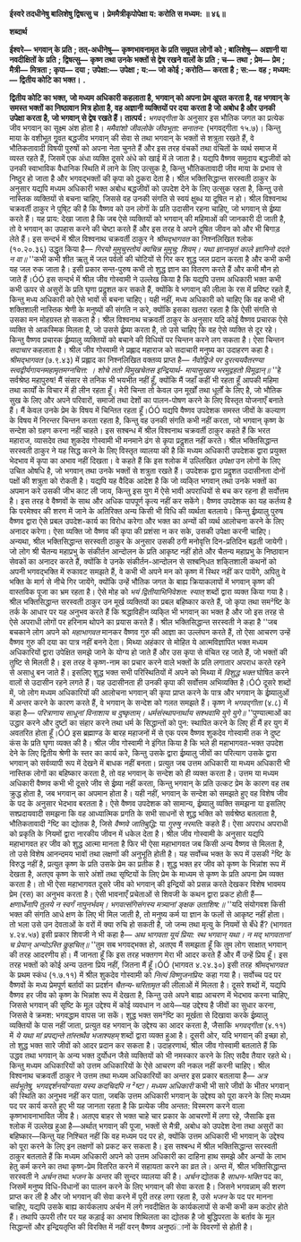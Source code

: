 **ईस्वरे तदधीनेषु बालिशेषु द्विषत्सु च ।** **प्रेममैत्रीकृपोपेक्षा य: करोति स मध्यम: ॥ ४६॥** 

**शब्दार्थ** 

**ईश्वरे—** **भगवान् के प्रति** **; तत्-अधीनेषु—** **कृष्णभावनामृत के प्रति समॢपत लोगों को** **; बालिशेषु—** **अज्ञानी या नवदीक्षितों के** **प्रति** **; द्विषत्सु—** **कृष्ण तथा उनके भक्तों से द्वेष रखने वालों के प्रति** **; च—** **तथा** **; प्रेम—** **प्रेम** **; मैत्री—** **मित्रता** **; कृपा—** **दया** **;** **उपेक्षा:—** **उपेक्षा** **; य:—** **जो कोई** **; करोति—** **करता है** **; स:—** **वह** **; मध्यम:—** **द्वितीय कोटि का भक्त।** **.** 

**द्वितीय कोटि का भक्त, जो मध्यम अधिकारी कहलाता है, भगवान् को अपना प्रेम अॢपत** **करता है, वह भगवान् के समस्त भक्तों का निष्ठावान मित्र होता है, वह अज्ञानी व्यक्तियों पर दया** **करता है जो अबोध है और उनकी उपेक्षा करता है, जो भगवान् से द्वेष रखते हैं।** **तात्पर्य :** *भगवद्गीता* के अनुसार इस भौतिक जगत का प्रत्येक जीव भगवान् का सूक्ष्म अंश होता है। *ममैवांशो जीवलोके जीवभूता: सनातन:* (भगवद्गीता १५.७)। किन्तु माया के वशीभूत गॢवत बद्धजीव भगवान् की सेवा से तथा भगवान् के भक्तों से शत्रुता रखते हैं, वे भौतिकतावादी विषयी पुरुषों को अपना नेता चुनते हैं और इस तरह वंचकों तथा वंचितों के व्यर्थ समाज में व्यस्त रहते हैं, जिसमें एक अंधा व्यक्ति दूसरे अंधे को खाई में ले जाता है। यद्यपि वैष्णव समुदाय बद्धजीवों को उनकी स्वाभाविक वैधानिक स्थिति में लाने के लिए उत्सुक है, किन्तु भौतिकतावादी जीव माया के प्रभाव से निष्ठुर हो जाता है और भगवद्भक्तों की कृपा को ठुकरा देता है। श्रील भक्तिसिद्धान्त सरस्वती ठाकुर के अनुसार यद्यपि मध्यम अधिकारी भक्त अबोध बद्धजीवों को उपदेश देने के लिए उत्सुक रहता है, किन्तु उसे नास्तिक व्यक्तियों से बचना चाहिए, जिससे वह उनकी संगति से स्वयं क्षुब्ध या दूषित न हो। श्रील विश्वनाथ चक्रवर्ती ठाकुर ने पुषि्ट की है कि वैष्णव को उन लोगों के प्रति उदासीन रहना चाहिए, जो भगवान् से ईष्र्या करते हैं। यह प्राय: देखा जाता है कि जब ऐसे व्यक्तियों को भगवान् की महिमाओं की जानकारी दी जाती है, तो वे भगवान् का उपहास करने की चेष्टा करते हैं और इस तरह वे अपने दूषित जीवन को और भी बिगाड़ लेते हैं। इस सन्दर्भ में श्रील विश्वनाथ चक्रवर्ती ठाकुर ने *श्रीमद्भागवत* का निश्नलिखित श्लोक (१०.२०.३६) उद्धृत किया है— *गिरयो मुमुचुस्तोयं क्वचिन्न मुमुचु: शिवम्।* *यथा ज्ञानामृतं काले ज्ञानिनो ददते न वा॥* ''कभी कभी शीत ऋतु में जल पर्वतों की चोटियों से गिर कर शुद्ध जल प्रदान करता है और कभी कभी यह जल रुक जाता है। इसी प्रकार सन्त-पुरुष कभी तो शुद्ध ज्ञान का वितरण करते हैं और कभी मौन हो जाते हैं।ÓÓ इस सन्दर्भ में श्रील जीव गोस्वामी ने उल्लेख किया है कि यद्यपि उत्तम अधिकारी भक्त कभी कभी ऊपर से असुरों के प्रति घृणा प्रदॢशत कर सकते हैं, क्योंकि वे भगवान् की लीला के रस में प्रविष्ट रहते हैं, किन्तु मध्य अधिकारी को ऐसे भावों से बचना चाहिए। यही नहीं, मध्य अधिकारी को चाहिए कि वह कभी भी शक्तिशाली नास्तिक श्रेणी के मनुष्यों की संगति न करे, क्योंकि इसका खतरा रहता है कि ऐसी संगति से उसका मन मोहग्रस्त हो सकता है। श्रील विश्वनाथ चक्रवर्ती ठाकुर के अनुसार यदि कोई वैष्णव प्रचारक ऐसे व्यक्ति से आकस्मिक मिलता है, जो उससे ईष्र्या करता है, तो उसे चाहिए कि वह ऐसे व्यक्ति से दूर रहे। किन्तु वैष्णव प्रचारक ईष्र्यालु व्यक्तियों को बचाने की विधियों पर चिन्तन करने लग सकता है। ऐसा चिन्तन *सदाचार* कहलाता है। श्रील जीव गोस्वामी ने प्रह्लाद महाराज को सदाचारी मनुष्य का उदाहरण कहा है। *श्रीमद्भागवत* (७.९.४३) में प्रह्लाद का निश्नलिखित वक्तव्य प्राप्त है— *नैवोद्विजे पर दुरत्ययवैतरण्या* *स्त्वद्वीर्यगायनमहामृतमग्नचित्त: ।* *शोचे ततो विमुखचेतस इन्द्रियार्थ-* *मायासुखाय भरमुद्वहतो विमूढान्॥* ''हे सर्वश्रेष्ठ महापुरुष! मैं संसार से तनिक भी भयभीत नहीं हूँ, क्योंकि मैं जहाँ कहीं भी रहता हूँ आपकी महिमा तथा कार्यों के विचार में ही लीन रहता हूँ। मेरी चिन्ता तो केवल उन मूर्खों तथा धूर्तों के लिए है, जो भौतिक सुख के लिए और अपने परिवारों, समाजों तथा देशों का पालन-पोषण करने के लिए विस्तृत योजनाएँ बनाते हैं। मैं केवल उनके प्रेम के विषय में चिन्तित रहता हूँ।ÓÓ यद्यपि वैष्णव उपदेशक समस्त जीवों के कल्याण के विषय में निरन्तर चिन्तन करता रहता है, किन्तु वह उनकी संगति कभी नहीं करता, जो भगवान् कृष्ण के सन्देश को ग्रहण करना नहीं चाहते। इस सश्बन्ध में श्रील विश्वनाथ चक्रवर्ती ठाकुर कहते हैं कि भरत महाराज, व्यासदेव तथा शुकदेव गोस्वामी भी मनमाने ढंग से कृपा प्रदॢशत नहीं करते। श्रील भक्तिसिद्धान्त सरस्वती ठाकुर ने यह सिद्ध करने के लिए विस्तृत व्यालया की है कि मध्यम अधिकारी उपदेशक द्वारा प्रयुक्त भेदभाव में कृपा का अभाव नहीं दिखता। वे कहते हैं कि इस श्लोक में उल्लिखित *उपेक्षा* उन लोगों के लिए उचित ओषधि है, जो भगवान् तथा उनके भक्तों से शत्रुता रखते हैं। उपदेशक द्वारा प्रदॢशत उदासीनता दोनों पक्षों की शत्रुता को रोकती है। यद्यपि यह वैदिक आदेश है कि जो व्यकि्त भगवान् तथा उनके भक्तों का अपमान करे उसकी जीभ काट ली जाय, किन्तु इस युग में ऐसे भावी अपराधियों से बच कर रहना ही सर्वोत्तम है। इस तरह वे वैष्णवों के साथ और अधिक पापपूर्ण कृत्य नहीं कर सकेंगे। वैष्णव उपदेशक का यह कर्तव्य है कि परमेश्वर की शरण में जाने के अतिरिक्त अन्य किसी भी विधि की व्यर्थता बतलाये। किन्तु ईष्र्यालु पुरुष वैष्णव द्वारा ऐसे प्रबल उपदेश-कार्य का विरोध करेगा और भक्त का अन्यों की व्यर्थ आलोचना करने के लिए अनादर करेगा। ऐसा व्यक्ति जो वैष्णव की कृपा की प्रशंसा न कर सके, उसकी उपेक्षा करनी चाहिए। अन्यथा, श्रील भक्तिसिद्धान्त सरस्वती ठाकुर के अनुसार उसकी ठगी मनोवृत्ति दिन-प्रतिदिन बढ़ती जायेगी। जो लोग श्री चैतन्य महाप्रभु के संकीर्तन आन्दोलन के प्रति आकृष्ट नहीं होते और चैतन्य महाप्रभु के निष्ठावान सेवकों का अनादर करते हैं, क्योंकि वे उनके संकीर्तन-आन्दोलन से सश्बनि्धत शकि्तशाली कथनों को अपनी भगवद्भक्ति में रुकावट समझते हैं, वे कभी भी अपने मन को कृष्ण में स्थिर नहीं कर पायेंगे, अपितु वे भक्ति के मार्ग से नीचे गिर जायेंगे, क्योंकि उन्हें भौतिक जगत के बाह्य क्रियाकलापों में भगवान् कृष्ण की वास्तविक पूजा का भ्रम रहता है। ऐसे मोह को *भयं* *द्वितीयाभिनिवेशत: स्यात्* शब्दों द्वारा व्यक्त किया गया है। श्रील भक्तिसिद्धान्त सरस्वती ठाकुर उन मूर्ख व्यक्तियों का प्रबल बहिष्कार करते हैं, जो कृपा तथा सम²ष्टि के तर्क के आधार पर यह अनुभव करते हैं कि श्रद्धाविहीन व्यकि्त भी भगवान् का भक्त है और जो इस तरह से ऐसे अपराधी लोगों पर हरिनाम थोपने का प्रयास करते हैं। श्रील भक्तिसिद्धान्त सरस्वती ने कहा है ''जब बचकाने लोग अपने को *महाभागवत* मानकर वैष्णव गुरु की आज्ञा का उल्लंघन करते हैं, तो ऐसा आचरण उन्हें वैष्णव गुरु की दया का पात्र नहीं बनने देता। मिथ्या अहंकार से मोहित ये आत्मविज्ञापित भक्त मध्यम अधिकारियों द्वारा उपेक्षित समझे जाने के योग्य हो जाते हैं और उस कृपा से वंचित रह जाते हैं, जो भक्तों की तुष्टि से मिलती है। इस तरह वे कृष्ण-नाम का प्रचार करने वाले भक्तों के प्रति लगातार अपराध करते रहने से असाधु बन जाते हैं। इसलिए शुद्ध भक्त सभी परिस्थितियों में अपने को मिथ्या में *विशुद्ध भक्त* घोषित करने वालों से उदासीन रहने लगते हैं। यह उदासीनता ही उनकी कृपा की सर्वोत्तम अभिव्यक्ति है।ÓÓ दूसरे शब्दों में, जो लोग मध्यम अधिकारियों की आलोचना भगवान् की कृपा प्राप्त करने के पात्र और भगवान् के ईष्र्यालुओं में अन्तर करने के कारण करते हैं, वे भगवान् के सन्देश को गलत समझते हैं। कृष्ण ने *भगवद्गीता* (४.८) में कहा है— *परित्राणाय साधूनां विनाशाय च दुष्कृताम्।* *धर्मसंस्थापनार्थाय सश्भवामि युगे युगे॥* ''पुण्यात्माओं का उद्धार करने और दुष्टों का संहार करने तथा धर्म के सिद्धान्तों को पुन: स्थापित करने के लिए ही मैं हर युग में अवतरित होता हूँ।ÓÓ इस ब्रह्माण्ड के बारह महाजनों में से एक परम वैष्णव शुकदेव गोस्वामी तक ने दुष्ट कंस के प्रति घृणा व्यक्त की है। श्रील जीव गोस्वामी ने इंगित किया है कि भले ही महाभागवत-भक्त उपदेश देने के लिए द्वितीय श्रेणी के स्तर का कार्य करे, किन्तु उसके द्वारा ईष्र्यालु जीवों का परित्याग उसके द्वारा भगवान् को सर्वव्यापी रूप में देखने में बाधक नहीं बनता। प्रत्युत जब उत्तम अधिकारी या मध्यम अधिकारी भी नास्तिक लोगों का बहिष्कार करता है, तो वह भगवान् के सन्देश को ही व्यक्त करता है। उत्तम या मध्यम अधिकारी वैष्णव कभी भी दूसरे जीव से ईष्र्या नहीं करता, किन्तु भगवान् के प्रति उत्कट प्रेम के कारण वह तब क्रुद्ध होता है, जब भगवान् का अपमान होता है। यही नहीं, भगवान् के सन्देश को समझते हुए वह विशेष जीव के पद के अनुसार भेदभाव बरतता है। ऐसे वैष्णव उपदेशक को सामान्य, ईष्र्यालु व्यक्ति समझना या इसलिए सश्प्रदायवादी समझना कि वह आध्यात्मिक प्रगति के सभी साधनों से शुद्ध भक्ति को सर्वश्रेष्ठ बतलाता है, भौतिकतावादी ²ष्टि का द्योतक है, जिसे *वैष्णवे जातिबुद्धि:* या *गुरुषु नरमति:* कहते हैं। ऐसा अपराध अपराधी को प्रकृति के नियमों द्वारा नारकीय जीवन में धकेल देता है। श्रील जीव गोस्वामी के अनुसार यद्यपि महाभागवत हर जीव को शुद्ध आत्मा मानता है फिर भी ऐसा महाभागवत जब किसी अन्य वैष्णव से मिलता है, तो उसे विशेष आनन्दमय भावों तथा लक्षणों की अनुभूति होती है। यह सर्वोच्च भक्त के रूप में उसकी ²ष्टि के विरुद्ध नहीं है, प्रत्युत कृष्ण के प्रति उसके प्रेम का प्रतीक है। शुद्ध भक्त हर जीव को कृष्ण के भिन्नांश रूप में देखता है, अतएव कृष्ण के सारे अंशों तथा सृष्टियों के लिए प्रेम के माध्यम से कृष्ण के प्रति अपना प्रेम व्यक्त करता है। तो भी ऐसा महाभागवत दूसरे जीव को भगवान् की इन्द्रियों को प्रसन्न करते देखकर विशेष भावमय प्रेम (रस) का अनुभव करता है। ऐसी भावनाएँ प्रचेताओं से शिवजी के कथन द्वारा प्रकट होती हैं— *क्षणार्धेनापि तुलये न स्वर्गं नापुनर्भवम्।* *भगवत्संगिसंगस्य मत्र्यानां ङ्क्षक उताशिष:॥* ''यदि संयोगवश किसी भक्त की संगति आधे क्षण के लिए भी मिल जाती है, तो मनुष्य कर्म या ज्ञान के फलों से आकृष्ट नहीं होता। तो भला उसे उन देवताओं के वरों में क्या रुचि हो सकती है, जो जन्म तथा मृत्यु के नियमों से बँधे हैं? (भागवत ४.२४.५७) इसी प्रकार शिवजी ने भी कहा है— *अथ भागवता यूयं प्रिया: स्थ भगवान् यथा।* *न मद् भागवतानां च प्रेयान् अन्योऽस्ति कॢहचित्॥* ''तुम सब भगवद्भक्त हो, अतएव मैं समझता हूँ कि तुम लोग साक्षात् भगवान् की तरह आदरणीय हो। मैं जानता हूँ कि इस तरह भक्तगण मेरा भी आदर करते हैं और मैं उन्हें प्रिय हूँ। इस तरह भक्तों को कोई अन्य उतना प्रिय नहीं, जितना मैं हूँ।ÓÓ (भागवत ४.२४.३०) इसी तरह *श्रीमद्भागवत* के प्रथम स्कंध (१.७.११) में श्रील शुकदेव गोस्वामी को *नित्यं विष्णुजनप्रिय:* कहा गया है। सर्वोच्च पद पर वैष्णवों के मध्य प्रेमपूर्ण बर्तावों का प्रदर्शन *चैतन्य-चरितामृत* की लीलाओं में मिलता है। दूसरे शब्दों में, यद्यपि वैष्णव हर जीव को कृष्ण के भिन्नांश रूप में देखता है, किन्तु उसे अपने बाह्य आचरण में भेदभाव करना चाहिए, जिससे भगवान् की सृष्टि के मूल उद्देश्य में कोई व्यवधान न आये—यह उद्देश्य है जीवों का सुधार करना, जिससे वे क्रमश: भगवद्धाम वापस जा सकें। शुद्ध भक्त सम²ष्टि का मूर्खता से दिखावा करके ईष्र्यालु व्यक्तियों के पास नहीं जाता, प्रत्युत वह भगवान् के उद्देश्य का आदर करता है, जैसाकि *भगवद्गीता* (४.११) में *ये यथा मां प्रपद्यन्ते तांस्तथैव* *भजाश्यहम्* शब्दों द्वारा व्यक्त हुआ है। दूसरी ओर, यदि भगवान् की इच्छा हो, तो शुद्ध भक्त सारे जीवों को आदर प्रदान कर सकता है। उदाहरणार्थ, श्रील जीव गोस्वामी बतलाते हैं कि उद्धव तथा भगवान् के अन्य भक्त दुर्योधन जैसे व्यक्तियों को भी नमस्कार करने के लिए सदैव तैयार रहते थे। किन्तु मध्यम अधिकारियों को उत्तम अधिकारियों के ऐसे आचरण की नकल नहीं करनी चाहिए। श्रील विश्वनाथ चक्रवर्ती ठाकुर ने उत्तम तथा मध्यम अधिकारियों का अन्तर इस प्रकार बतलाया है— *अत्र सर्वभूतेषु, भगवद्दर्शनयोग्यता यस्य* *कदचिदपि न ²ष्टा।*  *मध्यम अधिकारी* कभी भी सारे जीवों के भीतर भगवान् की स्थिति का अनुभव नहीं कर पाता, जबकि उत्तम अधिकारी भगवान् के उद्देश्य को पूरा करने के लिए मध्यम पद पर कार्य करते हुए भी यह जानता रहता है कि प्रत्येक जीव अन्तत: विस्मरण करने वाला कृष्णभावनाभावित जीव है। अतएव बाहर से भक्त चाहे चार प्रकार के आचरणों में लगा रहे, जैसाकि इस श्लोक में उल्लेख हुआ है—अर्थात् भगवान् की पूजा, भक्तों से मैत्री, अबोध को उपदेश देना तथा असुरों का बहिष्कार—किन्तु यह निश्चित नहीं कि वह मध्यम पद पर हो, क्योंकि उत्तम अधिकारी भी भगवान् के उद्देश्य को पूरा करने के लिए इन लक्षणों को प्रकट कर सकता है। इस सश्बन्ध में श्रील भक्तिसिद्धान्त सरस्वती ठाकुर बतलाते हैं कि मध्यम अधिकारी अपने को उत्तम अधिकारी का दाहिना हाथ समझे और अन्यों के लाभ हेतु कर्म करने का तथा कृष्ण-प्रेम वितरित करने में सहायता करने का व्रत ले। अन्त में, श्रील भक्तिसिद्धान्त सरस्वती ने *अर्चन* तथा *भजन* के अन्तर की सुन्दर व्यालया की है। *अर्चन* द्योतक है *साधन-भक्ति* पद का, जिसमें मनुष्य विधि-विधानों का पालन करने के लिए भगवान् की सेवा करता है। जिसने भगवन्नाम् की शरण प्राप्त कर ली है और जो भगवान् की सेवा करने में पूरी तरह लगा रहता है, उसे *भजन* के पद पर मानना चाहिए, यद्यपि उसके बाह्य कार्यकलाप अर्चन में लगे नवदीक्षित के कार्यकलापों से कभी कभी कम कठोर होते हैं। तथापि ऊपरी तौर पर यह कड़ाई का अभाव शिथिलता का द्योतक है जो बुद्धिपरता के बर्ताव के मूल सिद्धान्तों और इन्द्रियतृप्ति की विरक्ति में नहीं वरन् वैष्णव अनुष्ठïानों के विवरणों से होती है। 
